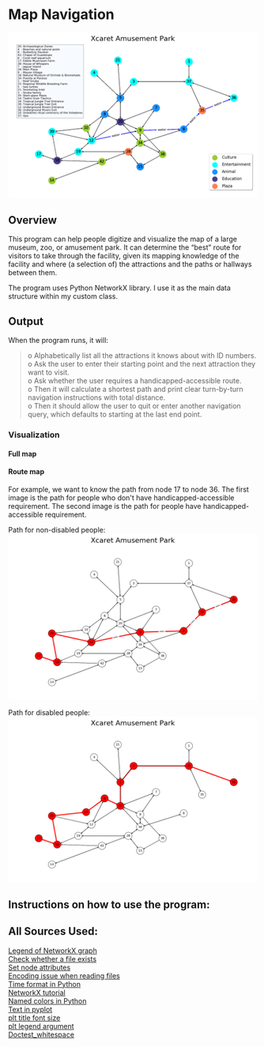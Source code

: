 # Map Navigation
![full map](https://github.com/sayaaoi/Map_Navigation/blob/master/Sample/full%20map%20example.png 'Sample full map of Xcaret Amusement Park')

## Overview 
This program can help people digitize and visualize the map of a large museum, zoo, or amusement park. 
It can determine the “best” route for visitors to take through the facility, given its mapping knowledge of the facility and
where (a selection of) the attractions and the paths or hallways between them. 

The program uses Python NetworkX library. I use it as the main data structure within my custom class.

## Output
When the program runs, it will:<br>
>o Alphabetically list all the attractions it knows about with ID numbers. <br>
o Ask the user to enter their starting point and the next attraction they want to visit.<br>
o Ask whether the user requires a handicapped-accessible route.<br>
o Then it will calculate a shortest path and print clear turn-by-turn navigation
instructions with total distance.<br>
o Then it should allow the user to quit or enter another navigation query, which defaults
to starting at the last end point.

### Visualization
#### Full map 

#### Route map
For example, we want to know the path from node 17 to node 36. The first image is the path for people who don't have 
handicapped-accessible requirement. The second image is the path for people have handicapped-accessible requirement. 

Path for non-disabled people: <br>
![route_map1](https://github.com/sayaaoi/Map_Navigation/blob/master/Sample/route_map1.png 'Non-ADA path') 

Path for disabled people: <br>
![route_map2](https://github.com/sayaaoi/Map_Navigation/blob/master/Sample/route_map2.png 'ADA path')


## Instructions on how to use the program:


## All Sources Used:
[Legend of NetworkX graph](https://stackoverflow.com/questions/32931484/legend-for-networkx-draw-function?lq=1&utm_medium=organic&utm_source=google_rich_qa&utm_campaign=google_rich_qa)<br>
[Check whether a file exists](https://docs.python.org/3/library/pathlib.html)<br>
[Set node attributes](https://networkx.github.io/documentation/stable/reference/generated/networkx.classes.function.set_node_attributes.html)<br>
[Encoding issue when reading files](https://stackoverflow.com/a/49150749)<br>
[Time format in Python](https://docs.python.org/3/library/time.html)<br>
[NetworkX tutorial](http://avinashu.com/tutorial/pythontutorialnew/NetworkXBasics.html)<br>
[Named colors in Python](https://stackoverflow.com/questions/22408237/named-colors-in-matplotlib?utm_medium=organic&utm_source=google_rich_qa&utm_campaign=google_rich_qa)<br>
[Text in pyplot](https://stackoverflow.com/questions/8482588/putting-text-in-top-left-corner-of-matplotlib-plot?utm_medium=organic&utm_source=google_rich_qa&utm_campaign=google_rich_qa)<br>
[plt title font size](https://stackoverflow.com/questions/25036699/how-to-increase-plt-title-font-size/25037902?utm_medium=organic&utm_source=google_rich_qa&utm_campaign=google_rich_qa)<br>
[plt legend argument](https://matplotlib.org/api/_as_gen/matplotlib.pyplot.legend.html)<br>
[Doctest_whitespace](https://docs.python.org/3/library/doctest.html#doctest.NORMALIZE_WHITESPACE)<br>

